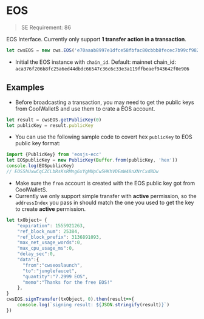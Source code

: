 # EOS

> SE Requirement: 86

EOS Interface. Currently only support **1 transfer action in a transaction**.

```javascript
let cwsEOS = new cws.EOS('e70aaab8997e1dfce58fbfac80cbbb8fecec7b99cf982a9444273cbc64c41473')
```

* Initial the EOS instance with `chain_id`. Default: mainnet chain_id: `aca376f206b8fc25a6ed44dbdc66547c36c6c33e3a119ffbeaef943642f0e906`

## Examples

* Before broadcasting a transaction, you may need to get the public keys from CoolWalletS and use them to crate a EOS account.

```javascript
let result = cwsEOS.getPublicKey(0)
let publicKey = result.publicKey
```

* You can use the following sample code to covert hex `publicKey` to EOS public key format:

```javascript
import {PublicKey} from 'eosjs-ecc'
let EOSpublicKey = new PublicKey(Buffer.from(publicKey, 'hex'))
console.log(EOSpublicKey) 
// EOS5hUxwCqCZCLbRsKsRMng6xYgMUpCw5HKhVDEmW48nXNrCxd8Dw
```

* Make sure the `from` account is created with the EOS public key got from CoolWalletS. 
* Currently we only support simple transfer with **active** permission, so the `addressIndex` you pass in should match the one you used to get the key to create **active** permission.

```javascript
let txObject= {
    "expiration": 1555921263,
    "ref_block_num": 25384,
    "ref_block_prefix": 3136891093,
    "max_net_usage_words":0,
    "max_cpu_usage_ms":0,
    "delay_sec":0,
    "data":{
      "from":"cwseoslaunch",
      "to":"junglefaucet",
      "quantity":"7.2999 EOS",
      "memo":"Thanks for the free EOS!"
    },
}
cwsEOS.signTransfer(txObject, 0).then(result=>{
    console.log(`signing result: ${JSON.stringify(result)}`) 
})
```
